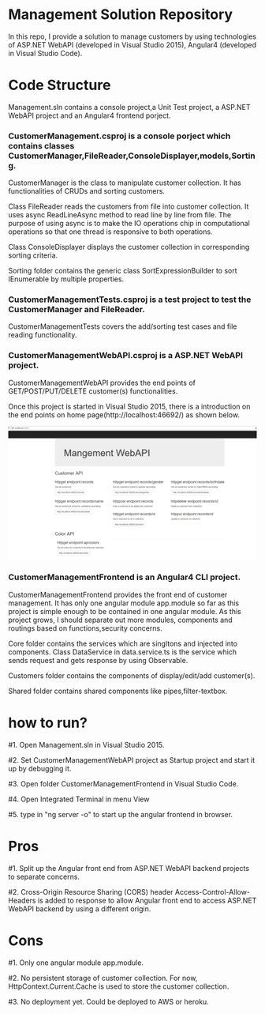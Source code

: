 # Management Solution Repository
In this repo, I provide a solution to manage customers by using technologies of ASP.NET WebAPI (developed in Visual Studio 2015), Angular4 (developed in Visual Studio Code).

# Code Structure
Management.sln contains a console project,a Unit Test project, a ASP.NET WebAPI project and an Angular4 frontend porject.

### CustomerManagement.csproj is a console porject which contains classes CustomerManager,FileReader,ConsoleDisplayer,models,Sorting.
CustomerManager is the class to manipulate customer collection. It has functionalities of CRUDs and sorting customers.

Class FileReader reads the customers from file into customer collection. It uses async ReadLineAsync method to read line by line from file. The purpose of using async is to make the IO operations chip in computational operations so that one thread is responsive to both operations.

Class ConsoleDisplayer displays the customer collection in corresponding sorting criteria.

Sorting folder contains the generic class SortExpressionBuilder to sort IEnumerable<T> by multiple properties.

### CustomerManagementTests.csproj is a test project to test the CustomerManager and FileReader. 
CustomerManagementTests covers the add/sorting test cases and file reading functionality.

### CustomerManagementWebAPI.csproj is a ASP.NET WebAPI project.
CustomerManagementWebAPI provides the end points of GET/POST/PUT/DELETE customer(s) functionalities. 

Once this project is started in Visual Studio 2015, there is a introduction on the end points on home page(http://localhost:46692/) as shown below.

![WebAPI home screenshot](./WebAPI_home.png)

### CustomerManagementFrontend is an Angular4 CLI project.
CustomerManagementFrontend provides the front end of customer management. It has only one angular module app.module so far as this project is simple enough to be contained in one angular module. As this project grows, I should separate out more modules, components and routings based on functions,security concerns.

Core folder contains the services which are singltons and injected into components. Class DataService in data.service.ts is the service which sends request and gets response by using Observable.

Customers folder contains the components of display/edit/add customer(s).

Shared folder contains shared components like pipes,filter-textbox.

# how to run?
#1. Open Management.sln in Visual Studio 2015.

#2. Set CustomerManagementWebAPI project as Startup project and start it up by debugging it.

#3. Open folder CustomerManagementFrontend in Visual Studio Code.

#4. Open Integrated Terminal in menu View

#5. type in "ng server -o" to start up the angular frontend in browser.


# Pros
#1. Split up the Angular front end from ASP.NET WebAPI backend projects to separate concerns.

#2. Cross-Origin Resource Sharing (CORS) header Access-Control-Allow-Headers is added to response to allow Angular front end to access ASP.NET WebAPI backend by using a different origin.


# Cons
#1. Only one angular module app.module.

#2. No persistent storage of customer collection. For now, HttpContext.Current.Cache is used to store the customer collection.

#3. No deployment yet. Could be deployed to AWS or heroku.





